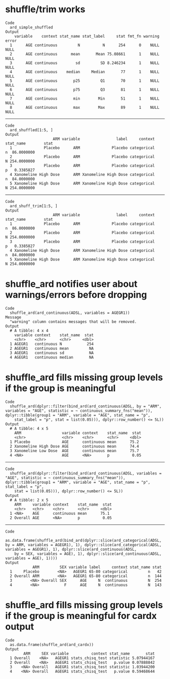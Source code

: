 # shuffle/trim works

    Code
      ard_simple_shuffled
    Output
        variable    context stat_name stat_label     stat fmt_fn warning error
      1      AGE continuous         N          N      254      0    NULL  NULL
      2      AGE continuous      mean       Mean 75.08661      1    NULL  NULL
      3      AGE continuous        sd         SD 8.246234      1    NULL  NULL
      4      AGE continuous    median     Median       77      1    NULL  NULL
      5      AGE continuous       p25         Q1       70      1    NULL  NULL
      6      AGE continuous       p75         Q3       81      1    NULL  NULL
      7      AGE continuous       min        Min       51      1    NULL  NULL
      8      AGE continuous       max        Max       89      1    NULL  NULL

---

    Code
      ard_shuffled[1:5, ]
    Output
                         ARM variable                label     context stat_name        stat
      1              Placebo      ARM              Placebo categorical         n  86.0000000
      2              Placebo      ARM              Placebo categorical         N 254.0000000
      3              Placebo      ARM              Placebo categorical         p   0.3385827
      4 Xanomeline High Dose      ARM Xanomeline High Dose categorical         n  84.0000000
      5 Xanomeline High Dose      ARM Xanomeline High Dose categorical         N 254.0000000

---

    Code
      ard_shuff_trim[1:5, ]
    Output
                         ARM variable                label     context stat_name        stat
      1              Placebo      ARM              Placebo categorical         n  86.0000000
      2              Placebo      ARM              Placebo categorical         N 254.0000000
      3              Placebo      ARM              Placebo categorical         p   0.3385827
      4 Xanomeline High Dose      ARM Xanomeline High Dose categorical         n  84.0000000
      5 Xanomeline High Dose      ARM Xanomeline High Dose categorical         N 254.0000000

# shuffle_ard notifies user about warnings/errors before dropping

    Code
      shuffle_ard(ard_continuous(ADSL, variables = AGEGR1))
    Message
      "warning" column contains messages that will be removed.
    Output
      # A tibble: 4 x 4
        variable context    stat_name  stat
        <chr>    <chr>      <chr>     <dbl>
      1 AGEGR1   continuous N           254
      2 AGEGR1   continuous mean         NA
      3 AGEGR1   continuous sd           NA
      4 AGEGR1   continuous median       NA

# shuffle_ard fills missing group levels if the group is meaningful

    Code
      shuffle_ard(dplyr::filter(bind_ard(ard_continuous(ADSL, by = "ARM", variables = "AGE", statistic = ~ continuous_summary_fns("mean")), dplyr::tibble(group1 = "ARM", variable = "AGE", stat_name = "p",
        stat_label = "p", stat = list(0.05))), dplyr::row_number() <= 5L))
    Output
      # A tibble: 4 x 5
        ARM                  variable context    stat_name  stat
        <chr>                <chr>    <chr>      <chr>     <dbl>
      1 Placebo              AGE      continuous mean      75.2 
      2 Xanomeline High Dose AGE      continuous mean      74.4 
      3 Xanomeline Low Dose  AGE      continuous mean      75.7 
      4 <NA>                 AGE      <NA>       p          0.05

---

    Code
      shuffle_ard(dplyr::filter(bind_ard(ard_continuous(ADSL, variables = "AGE", statistic = ~ continuous_summary_fns("mean")), dplyr::tibble(group1 = "ARM", variable = "AGE", stat_name = "p", stat_label = "p",
        stat = list(0.05))), dplyr::row_number() <= 5L))
    Output
      # A tibble: 2 x 5
        ARM     variable context    stat_name  stat
        <chr>   <chr>    <chr>      <chr>     <dbl>
      1 <NA>    AGE      continuous mean      75.1 
      2 Overall AGE      <NA>       p          0.05

---

    Code
      as.data.frame(shuffle_ard(bind_ard(dplyr::slice(ard_categorical(ADSL, by = ARM, variables = AGEGR1), 1), dplyr::slice(ard_categorical(ADSL, variables = AGEGR1), 1), dplyr::slice(ard_continuous(ADSL,
        by = SEX, variables = AGE), 1), dplyr::slice(ard_continuous(ADSL, variables = AGE), 1))))
    Output
                ARM         SEX variable label     context stat_name stat
      1     Placebo        <NA>   AGEGR1 65-80 categorical         n   42
      2 Overall ARM        <NA>   AGEGR1 65-80 categorical         n  144
      3        <NA> Overall SEX      AGE     N  continuous         N  254
      4        <NA>           F      AGE     N  continuous         N  143

# shuffle_ard fills missing group levels if the group is meaningful for cardx output

    Code
      as.data.frame(shuffle_ard(ard_cardx))
    Output
            ARM     SEX variable          context stat_name       stat
      1 Overall    <NA>   AGEGR1 stats_chisq_test statistic 5.07944167
      2 Overall    <NA>   AGEGR1 stats_chisq_test   p.value 0.07888842
      3    <NA> Overall   AGEGR1 stats_chisq_test statistic 1.03944200
      4    <NA> Overall   AGEGR1 stats_chisq_test   p.value 0.59468644

